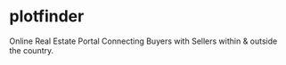 # plotfinder
Online Real Estate Portal Connecting Buyers with Sellers within &amp; outside the country.
